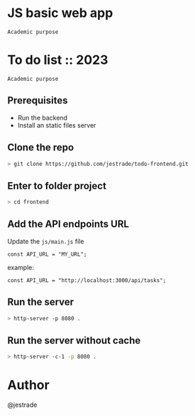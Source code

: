 # JS basic web app
`Academic purpose`
# To do list :: 2023

```
Academic purpose
```

## Prerequisites

- Run the backend
- Install an static files server

## Clone the repo

```sh
> git clone https://github.com/jestrade/todo-frontend.git
```

## Enter to folder project

```sh
> cd frontend
```

## Add the API endpoints URL 
Update the `js/main.js` file
```
const API_URL = "MY_URL";
```

example:
```
const API_URL = "http://localhost:3000/api/tasks";
```

## Run the server

```sh
> http-server -p 8080 .
```
## Run the server without cache

```sh
> http-server -c-1 -p 8080 .
```

# Author
@jestrade